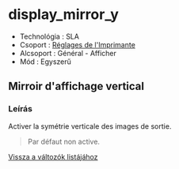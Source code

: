 # display\_mirror\_y

* Technológia : SLA
* Csoport : [Réglages de l'Imprimante](../sla_printer/sla_parameters.md)
* Alcsoport : Général - Afficher
* Mód : Egyszerű

## Mirroir d'affichage vertical

### Leírás

Activer la symétrie verticale des images de sortie.

> Par défaut non active.

[Vissza a változók listájához](variable_list.md)

